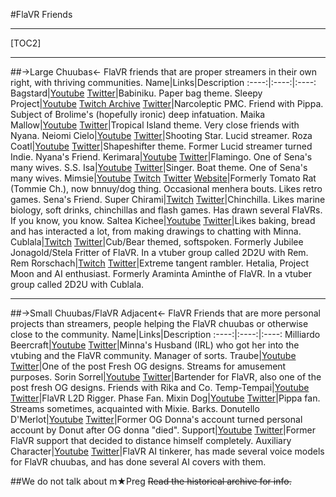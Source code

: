 #FlaVR Friends

---

[TOC2]

---

##->Large Chuubas<-
FlaVR friends that are proper streamers in their own right, with thriving communities.
Name|Links|Description
:----:|:----:|:----:
Bagstard|[Youtube](https://www.youtube.com/@Bagstard) [Twitter](https://twitter.com/uglybagstard)|Babiniku. Paper bag theme.
Sleepy Project|[Youtube](https://www.youtube.com/@SleepyProject) [Twitch Archive](https://www.youtube.com/c/SleepyProjectArchive) [Twitter](https://twitter.com/Sleepy_Proj)|Narcoleptic PMC. Friend with Pippa. Subject of Brolime's (hopefully ironic) deep infatuation.
Maika Mallow|[Youtube](https://www.youtube.com/@MaikaMallow) [Twitter](https://twitter.com/MaikaMallow)|Tropical Island theme. Very close friends with Nyana.
Neiomi Cielo|[Youtube](https://www.youtube.com/@neiomicielo) [Twitter](https://twitter.com/neiomicielo)|Shooting Star. Lucid streamer.
Roza Coatl|[Youtube](https://www.youtube.com/@GiniMercury) [Twitter](https://www.youtube.com/@GiniMercury)|Shapeshifter theme. Former Lucid streamer turned Indie. Nyana's Friend.
Kerimara|[Youtube](https://www.youtube.com/@kerimaravt) [Twitter](https://twitter.com/kerimaravt)|Flamingo. One of Sena's many wives.
S.S. Isa|[Youtube](https://www.youtube.com/@isaboatvtuber) [Twitter](https://twitter.com/isaboatvtuber)|Singer. Boat theme. One of Sena's many wives.
Mimsie|[Youtube](https://www.youtube.com/@zxtsubou) [Twitch](https://www.twitch.tv/z_etsubou) [Twitter](https://twitter.com/zetsubouism) [Website](menhera.pro)|Formerly Tomato Rat (Tommie Ch.), now bnnuy/dog thing. Occasional menhera bouts. Likes retro games. Sena's Friend.
Super Chirami|[Twitch](https://www.twitch.tv/superchirami) [Twitter](https://twitter.com/superchirami)|Chinchilla. Likes marine biology, soft drinks, chinchillas and flash games. Has drawn several FlaVRs. If you know, you know.
Saltea Kichee|[Youtube](https://www.youtube.com/@Saltea_Kichee) [Twitter](https://twitter.com/SalteaKichee)|Likes baking, bread and has interacted a lot, from making drawings to chatting with Minna.
Cublala|[Twitch](https://www.twitch.tv/cublala) [Twitter](https://twitter.com/cublala)|Cub/Bear themed, softspoken. Formerly Jubilee Jonagold/Stela Fritter of FlaVR. In a vtuber group called 2D2U with Rem.
Rem Rorschach|[Twitch](https://www.twitch.tv/rorschach_em) [Twitter](https://twitter.com/rorschach_em)|Extreme tangent rambler. Hetalia, Project Moon and AI enthusiast. Formerly Araminta Aminthe of FlaVR. In a vtuber group called 2D2U with Cublala.

---

##->Small Chuubas/FlaVR Adjacent<-
FlaVR Friends that are more personal projects than streamers, people helping the FlaVR chuubas or otherwise close to the community.
Name|Links|Description
:----:|:----:|:----:
Milliardo Beercraft|[Youtube](https://www.youtube.com/@MilliardoVT) [Twitter](https://twitter.com/MilliardoVT)|Minna's Husband (IRL) who got her into the vtubing and the FlaVR community. Manager of sorts.
Traube|[Youtube](https://www.youtube.com/@Traubei) [Twitter](https://twitter.com/TraubeSucker)|One of the post Fresh OG designs. Streams for amusement purposes.
Sorin Sorrel|[Youtube](https://www.youtube.com/@SorinSorrel) [Twitter](https://twitter.com/SorinSorrel)|Bartender for FlaVR, also one of the post fresh OG designs. Friends with Rika and Co.
Temp-Tempai|[Youtube](https://www.youtube.com/@tempflavr) [Twitter](https://twitter.com/FlavrTemp)|FlaVR L2D Rigger. Phase Fan.
Mixin Dog|[Youtube](https://www.youtube.com/@mixinhorror) [Twitter](https://twitter.com/MixinDog)|Pippa fan. Streams sometimes, acquainted with Mixie. Barks.
Donutello D'Merlot|[Youtube](https://www.youtube.com/@DonutDMerlot) [Twitter](https://twitter.com/DonutDMerlot)|Former OG Donna's account turned personal account by Donut after OG donna "died".
Support|[Youtube](https://www.youtube.com/@exsoutien) [Twitter](https://twitter.com/fuwamoco_vaxx/)|Former FlaVR support that decided to distance himself completely.
Auxiliary Character|[Youtube](https://www.youtube.com/@auxchar) [Twitter](https://twitter.com/auxchar)|FlaVR AI tinkerer, has made several voice models for FlaVR chuubas, and has done several AI covers with them.

##We do not talk about m★Preg
~~Read the historical archive for info.~~